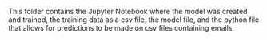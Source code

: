 This folder contains the Jupyter Notebook where the model was created and trained,
the training data as a csv file, the model file, and the python file that allows for
predictions to be made on csv files containing emails.

